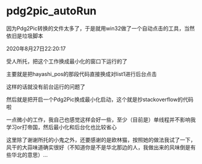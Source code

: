 # pdg2pic_autoRun
因为Pdg2Pic转换的文件太多了，于是就用win32做了一个自动点击的工具，当然依旧是垃圾脚本



2020年8月27日22:20:17



受人所托，把这个工作换成最小化的窗口下运行的了



主要就是把hayashi_pos的那段代码直接换成对list1进行后台点击

这样的话就没有前台运行的问题了



然后就是把开启一个Pdg2Pic换成最小化启动，这个就是抄stackoverflow的代码啦



一点微小的工作，我自己也感觉这样会好一些，至少（目前是）单线程并不影响我学习or打帝国，然后最小化和后台化也比较省心



这里除了谢谢所托的小鬼之外，还要感谢的是欧林猫，按照她的做法我试了一下，风干的大蒜味道确实很好（不知道你是不是华北那边的人，我做出来的风味倒是有些华北的意思）...

